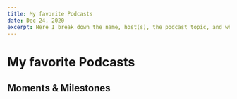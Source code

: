 ```yaml
---
title: My favorite Podcasts
date: Dec 24, 2020
excerpt: Here I break down the name, host(s), the podcast topic, and why I personally enjoy listening to it so much.
---
```


# My favorite Podcasts

## Moments & Milestones

